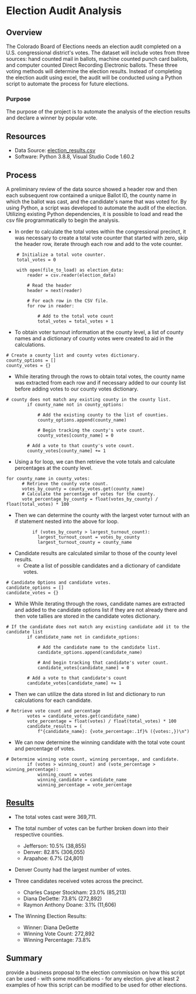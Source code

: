 # Election Audit Analysis

## Overview
The Colorado Board of Elections needs an election audit completed on a U.S. congressional district's votes.  The dataset will include votes from three sources: hand counted mail in ballots, machine counted punch card ballots, and computer counted Direct Recording Electronic ballots.  These three voting methods will determine the election results.  Instead of completing the election audit using excel, the audit will be conducted using a Python script to automate the process for future elections.

### Purpose
The purpose of the project is to automate the analysis of the election results and declare a winner by popular vote.

## Resources

- Data Source: [election_results.csv](Resources/election_results.csv)
- Software: Python 3.8.8, Visual Studio Code 1.60.2

## Process
A preliminary review of the data source showed a header row and then each subsequent row contained a unique Ballot ID, the county name in which the ballot was cast, and the candidate's name that was voted for. By using Python, a script was developed to automate the audit of the election.  Utilizing existing Python dependencies, it is possible to load and read the csv file programmatically to begin the analysis.

- In order to calculate the total votes within the congressional precinct, it was necessary to create a total vote counter that started with zero, skip the header row, iterate through each row and add to the vote counter.
```
    # Initialize a total vote counter.
    total_votes = 0
```
```
    with open(file_to_load) as election_data:
        reader = csv.reader(election_data)

        # Read the header
        header = next(reader)

        # For each row in the CSV file.
        for row in reader:

            # Add to the total vote count
            total_votes = total_votes + 1
```
- To obtain voter turnout information at the county level, a list of county names and a dictionary of county votes were created to aid in the calculations.
```
# Create a county list and county votes dictionary.
county_options = []
county_votes = {}
```
  - While iterating through the rows to obtain total votes, the county name was extracted from each row and if necessary added to our county list before adding votes to our county votes dictionary.
```
# county does not match any existing county in the county list.
        if county_name not in county_options:
            
            # Add the existing county to the list of counties.
            county_options.append(county_name)

            # Begin tracking the county's vote count.
            county_votes[county_name] = 0

        # Add a vote to that county's vote count.
        county_votes[county_name] += 1
```
  - Using a for loop, we can then retrieve the vote totals and calculate percentages at the county level.
  ```
  for county_name in county_votes:
        # Retrieve the county vote count.
        votes_by_county = county_votes.get(county_name)
        # Calculate the percentage of votes for the county.
        vote_percentage_by_county = float(votes_by_county) / float(total_votes) * 100
   ```

- Then we can determine the county with the largest voter turnout with an if statement nested into the above for loop.
```
          if (votes_by_county > largest_turnout_count):
            largest_turnout_count = votes_by_county
            largest_turnout_county = county_name
```

- Candidate results are calculated similar to those of the county level results.
  - Create a list of possible candidates and a dictionary of candidate votes.
```
# Candidate Options and candidate votes.
candidate_options = []
candidate_votes = {}
```
  - While While iterating through the rows, candidate names are extracted and added to the candidate options list if they are not already there and then vote tallies are stored in the candidate votes dictionary.
```
# If the candidate does not match any existing candidate add it to the candidate list
        if candidate_name not in candidate_options:

            # Add the candidate name to the candidate list.
            candidate_options.append(candidate_name)

            # And begin tracking that candidate's voter count.
            candidate_votes[candidate_name] = 0

        # Add a vote to that candidate's count
        candidate_votes[candidate_name] += 1
```
- Then we can utilize the data stored in list and dictionary to run calculations for each candidate.
```
# Retrieve vote count and percentage
        votes = candidate_votes.get(candidate_name)
        vote_percentage = float(votes) / float(total_votes) * 100
        candidate_results = (
            f"{candidate_name}: {vote_percentage:.1f}% ({votes:,})\n")
```

- We can now determine the winning candidate with the total vote count and percentage of votes.
``` 
# Determine winning vote count, winning percentage, and candidate.
        if (votes > winning_count) and (vote_percentage > winning_percentage):
            winning_count = votes
            winning_candidate = candidate_name
            winning_percentage = vote_percentage
```

## [Results](analysis/election_analysis.txt)

- The total votes cast were 369,711.  

- The total number of votes can be further broken down into their respective counties.
  - Jefferson: 10.5% (38,855)
  - Denver: 82.8% (306,055)
  - Arapahoe: 6.7% (24,801)

- Denver County had the largest number of votes.

- Three candidates received votes across the precinct.
  - Charles Casper Stockham: 23.0% (85,213)
  - Diana DeGette: 73.8% (272,892)
  - Raymon Anthony Doane: 3.1% (11,606)

- The Winning Election Results:
  - Winner: Diana DeGette
  - Winning Vote Count: 272,892
  - Winning Percentage: 73.8%


## Summary



provide a business proposal to the election commission on how this script can be used - with some modifications - for any election.  give at least 2 examples of how this script can be modified to be used for other elections.